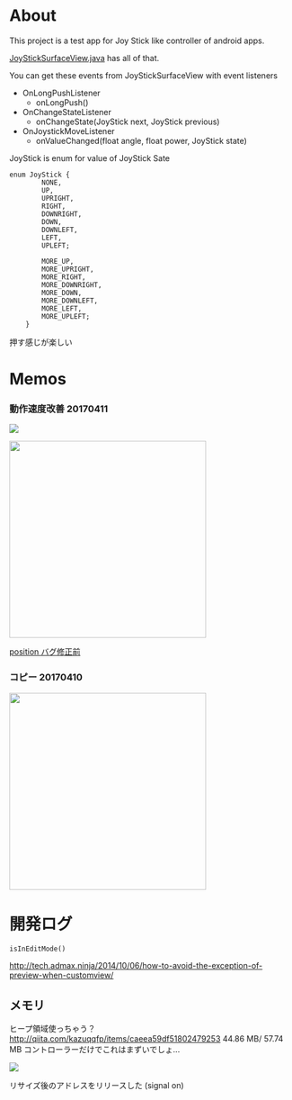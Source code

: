 # About

This project is a test app for Joy Stick like controller of android apps.

[JoyStickSurfaceView.java]( ./app/src/main/java/rimp/rild/com/android/android_joystick_controler_test/JoyStickSurfaceView.java) has all of that.
 
 You can get these events from JoyStickSurfaceView with event listeners
 
 - OnLongPushListener
    - onLongPush()
 - OnChangeStateListener
    - onChangeState(JoyStick next, JoyStick previous)
 - OnJoystickMoveListener
    - onValueChanged(float angle, float power, JoyStick state)
   
 JoyStick is enum for value of JoyStick Sate
 
 ```
 enum JoyStick {
         NONE,
         UP,
         UPRIGHT,
         RIGHT,
         DOWNRIGHT,
         DOWN,
         DOWNLEFT,
         LEFT,
         UPLEFT;
         
         MORE_UP,
         MORE_UPRIGHT,
         MORE_RIGHT,
         MORE_DOWNRIGHT,
         MORE_DOWN,
         MORE_DOWNLEFT,
         MORE_LEFT,
         MORE_UPLEFT;
     }
 ```
 
押す感じが楽しい

# Memos

### 動作速度改善 20170411

[<img src="https://gyazo.com/04c453e88a1f284a1aedbda8b5e3e3fe.png" 
/>](https://youtu.be/WJPi255NAYU)

[<img width=350 src="https://gyazo.com/ab7786d2d2cd278c62f532ce6a1e3769.png"/>](https://youtu.be/45rPExCzwIQ)

[position バグ修正前](https://youtu.be/hu9dCQL4hhA)

### コピー 20170410

[<img width=350 src="https://gyazo.com/e1be98a0ab3aca90676163674fd27bfb.png">](https://youtu.be/FuGfqBKRkes)

# 開発ログ

`isInEditMode()`

http://tech.admax.ninja/2014/10/06/how-to-avoid-the-exception-of-preview-when-customview/


## メモリ

ヒープ領域使っちゃう？
http://qiita.com/kazuqqfp/items/caeea59df51802479253
44.86 MB/ 57.74 MB
コントローラーだけでこれはまずいでしょ...

<img src="https://gyazo.com/2fa06d4fb15ab37699c7e4e50a5f9080.png" />

リサイズ後のアドレスをリリースした (signal on)




